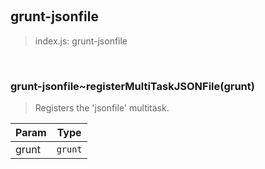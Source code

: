 
<br><a name="module_grunt-jsonfile"></a>

## grunt-jsonfile
> index.js: grunt-jsonfile


<br><a name="module_grunt-jsonfile..registerMultiTaskJSONFile"></a>

### grunt-jsonfile~registerMultiTaskJSONFile(grunt)
> Registers the 'jsonfile' multitask.


| Param | Type |
| --- | --- |
| grunt | <code>grunt</code> | 

